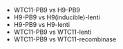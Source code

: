 * WTC11-PB9 vs H9-PB9
* H9-PB9 vs H9(inducible)-lenti
* H9-PB9 vs H9-lenti
* WTC11-PB9 vs WTC11-lenti
* WTC11-PB9 vs WTC11-recombinase
